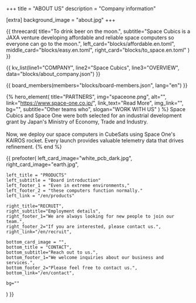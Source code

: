 +++
title = "ABOUT US"
description = "Company information"

[extra]
background_image = "about.jpg"
+++

{{ threecard(
	title="To drink beer on the moon.",
	subtitle="Space Cubics is a JAXA venture developing affordable and reliable space computers so everyone can go to the moon.",
	left_card="blocks/affordable.en.toml",
	middle_card="blocks/easy.en.toml",
	right_card="blocks/to_space.en.toml"
) }}

{{ kv_list(line1="COMPANY", line2="Space Cubics", line3="OVERVIEW", data="blocks/about_company.json") }}

{{ board_members(members="blocks/board-members.json", lang="en") }}

{% hero_element(
	title="PARTNERS",
	img="spaceone.png",
	alt="",
	link="https://www.space-one.co.jp/",
	link_text="Read More",
	img_link="",
	bg="",
	subtitle="Other teams who",
	slogan="WORK WITH US"
) %}
Space Cubics and Space One were both selected for an industrial development grant by Japan's Ministry of Economy, Trade and Industry.
<br><br>
Now, we deploy our space computers in CubeSats using Space One's KAIROS rocket. Every launch provides valuable telemetry data that drives refinement.
{% end %}

{{ prefooter(
	left_card_image="white_pcb_dark.jpg",
	right_card_image="earth.jpg",

	left_title = "PRODUCTS"
	left_subtitle = "Board introduction"
	left_footer_1 = "Even in extreme environments,"
	left_footer_2 = "these computers function normally."
	left_link = "/en/products"

	right_title="RECRUIT",
	right_subtitle="Employment details",
	right_footer_1="We are always looking for new people to join our team.",
	right_footer_2="If you are interested, please contact us.",
	right_link="/en/recruit",

	bottom_card_image = "",
	bottom_title = "CONTACT",
	bottom_subtitle="Reach out to us.",
	bottom_footer_1="We welcome inquiries about our business and services.",
	bottom_footer_2="Please feel free to contact us.",
	bottom_link="/en/contact",

	bg=""
) }}
